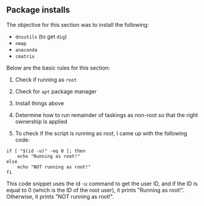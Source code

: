 ## Package installs

The objective for this section was to install the following:

- `dnsutils` (to get `dig`) 
- `nmap`
- `anaconda` 
- `cmatrix`

Below are the basic rules for this section:

1. Check if running as `root`
2. Check for `apt` package manager
3. Install things above
4. Determine how to run remainder of taskings as non-root so that the right ownership is applied

1. To check if the script is running as root, I came up with the following code:
```
if [ "$(id -u)" -eq 0 ]; then
    echo "Running as root!"
else
    echo "NOT running as root!"
fi
```
This code snippet uses the id -u command to get the user ID, and if the ID is equal to 0 (which is the ID of the root user), it prints "Running as root!". Otherwise, it prints "NOT running as root!". 
